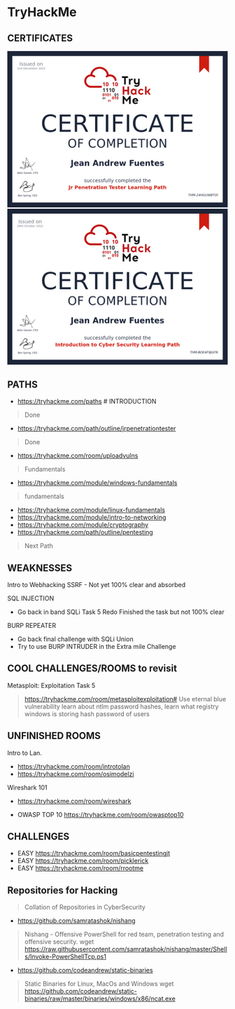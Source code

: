 # TryHackMe

## CERTIFICATES

![JR Pentester](./media/THM-JAF-JR-PENETRATION-TESTER.png)
![intro to cybersec](./media/THM-intro-cybersecurity.png)

## PATHS

- https://tryhackme.com/paths # INTRODUCTION
> Done
- https://tryhackme.com/path/outline/jrpenetrationtester 
> Done
- https://tryhackme.com/room/uploadvulns 
> Fundamentals
- https://tryhackme.com/module/windows-fundamentals
> fundamentals 
- https://tryhackme.com/module/linux-fundamentals 
- https://tryhackme.com/module/intro-to-networking 
- https://tryhackme.com/module/cryptography
- https://tryhackme.com/path/outline/pentesting 
> Next Path 


## WEAKNESSES

Intro to Webhacking 
SSRF - Not yet 100% clear and absorbed

SQL INJECTION 
- Go back in band SQLi Task 5 Redo 
Finished the task but not 100% clear 

BURP REPEATER   
- Go back final challenge with SQLi Union 
- Try to use BURP INTRUDER in the Extra mile Challenge 

## COOL CHALLENGES/ROOMS to revisit

Metasploit: Exploitation Task 5
> https://tryhackme.com/room/metasploitexploitation#
> Use eternal blue vulnerability
> learn about ntlm password hashes,
> learn what registry windows is storing hash password of users

## UNFINISHED ROOMS

Intro to Lan. 
- https://tryhackme.com/room/introtolan 
- https://tryhackme.com/room/osimodelzi

Wireshark 101
- https://tryhackme.com/room/wireshark 

- OWASP TOP 10 
https://tryhackme.com/room/owasptop10 
## CHALLENGES

- EASY https://tryhackme.com/room/basicpentestingjt
- EASY https://tryhackme.com/room/picklerick
- EASY https://tryhackme.com/room/rrootme 


## Repositories for Hacking 
> Collation of Repositories in CyberSecurity

- https://github.com/samratashok/nishang 
>  Nishang - Offensive PowerShell for red team, penetration testing and offensive security.
> wget https://raw.githubusercontent.com/samratashok/nishang/master/Shells/Invoke-PowerShellTcp.ps1

- https://github.com/codeandrew/static-binaries
> Static Binaries for Linux, MacOs and Windows
> wget https://github.com/codeandrew/static-binaries/raw/master/binaries/windows/x86/ncat.exe